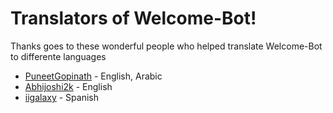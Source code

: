 # Translators of Welcome-Bot!

Thanks goes to these wonderful people who helped translate Welcome-Bot to differente languages

- [PuneetGopinath](https://github.com/PuneetGopinath) - English, Arabic
- [Abhijoshi2k](https://github.com/abhijoshi2k) - English
- [iigalaxy](https://crowdin.com/profile/iigalaxy) - Spanish
